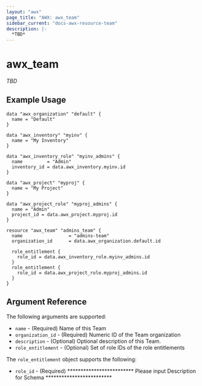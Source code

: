 ```yaml
---
layout: "awx"
page_title: "AWX: awx_team"
sidebar_current: "docs-awx-resource-team"
description: |-
  *TBD*
---
```


# awx_team

*TBD*

## Example Usage

```hcl
data "awx_organization" "default" {
  name = "Default"
}

data "awx_inventory" "myinv" {
  name = "My Inventory"
}

data "awx_inventory_role" "myinv_admins" {
  name         = "Admin"
  inventory_id = data.awx_inventory.myinv.id
}

data "awx_project" "myproj" {
  name = "My Project"
}

data "awx_project_role" "myproj_admins" {
  name = "Admin"
  project_id = data.awx_project.myproj.id
}

resource "awx_team" "admins_team" {
  name                 = "admins-team"
  organization_id      = data.awx_organization.default.id

  role_entitlement {
    role_id = data.awx_inventory_role.myinv_admins.id
  }
  role_entitlement {
    role_id = data.awx_project_role.myproj_admins.id
  }
}
```

## Argument Reference

The following arguments are supported:

* `name` - (Required) Name of this Team
* `organization_id` - (Required) Numeric ID of the Team organization
* `description` - (Optional) Optional description of this Team.
* `role_entitlement` - (Optional) Set of role IDs of the role entitlements

The `role_entitlement` object supports the following:

* `role_id` - (Required) ************************* Please input Description for Schema ************************* 

